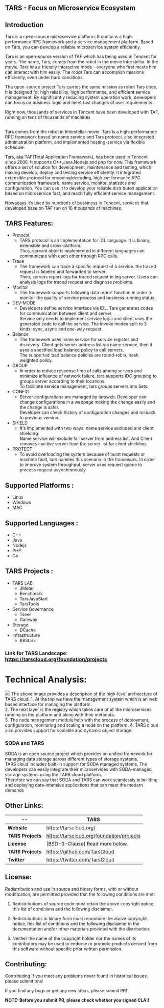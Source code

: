  ## TARS - Focus on Microservice Ecosystem

 ## Introduction
 Tars is a open-source microservice platform. It contains a high-performance RPC framework and a service management platform. Based on Tars, you can develop a reliable microservice system efficiently.

Tars is an open-source version of TAF which has being used in Tencent for years. The name, Tars, comes from the robot in the movie Interstellar. In the movie, Tars has a friendly interactive mode - everyone who first meets him can interact with him easily. The robot Tars can accomplish missions efficiently, even under hard conditions.

The open-source project Tars carries the same mission as robot Tars does. It is designed for high reliability, high performance, and efficient service management. By significantly reducing system operation work, developers can focus on business logic and meet fast changes of user requirements.

Right now, thousands of services in Tencent have been developed with TAF, running on tens of thousands of machines
 ##
 Tars comes from the robot in Interstellar movie. Tars is a high-performance RPC framework based on name service and Tars protocol, also integrated administration platform, and implemented hosting-service via flexible schedule.

Tars, aka TAF(Total Application Framework), has been used in Tencent since 2008. It supports C++,Java,Nodejs and php for now. This framework offers a set of solution for development, maintenance and testing, which making develop, deploy and testing service efficiently. It integrated extensible protocol for encoding/decoding, high-performance RPC communication framework, name service, monitor, statistics and configuration. You can use it to develop your reliable distributed application based on microservice fast, and reach fully efficient service management.

Nowadays it’s used by hundreds of bussiness in Tencent, services that developed base on TAF run on 16 thousands of machines.

## TARS Features:
- Protocol
	- TARS protocol is an implementation for IDL language. It is binary, extensible and cross-platform. <br>Thus, servant objects implemented in different languages can communicate with each other through RPC calls.
- Trace
	- The framework can trace a specific request of a service. the traced request is labeled and forwarded to server. <br>Then, servers report logs for traced request to log server. Users can analysis logs for traced request and diagnose problems.
- Monitor
	- The framework supports following data report function in order to monitor the quality of service process and business running status.
- DEV-MODE
	- Developers define service interface via IDL. Tars generates codes for communication between client and server. <br>Service only needs to implement service logic and client uses the generated code to call the service. The invoke modes split to 3 kinds: sync, async and one-way request.
- Balance
	- The framework uses name service for service register and discovery. Client gets server address list via name service, then it uses a specified load balance policy to call servers.<br>The supported load balance policies are round-robin, hash, weighted policy.
- GROUP
	- In order to reduce response time of calls among servers and minimize influence of network failure, tars supports IDC grouping to groups server according to their locations.<br> To facilitate service management, tars groups servers into Sets.
- CONFIG
	- Server configurations are managed by tarsweb. Developer can change configurations in a webpage making the change easily and the change is safer. <br> Developer can check history of configuration changes and rollback to previous version.
- SHIELD
	- It's implemented with two ways: name service excluded and client shielding. <br>Name service will exclude fail server from address list. And Client removes inactive server from the server list for client shielding.
- PROTECT
	- To avoid overloading the system because of burst requests or machine fault, tars handles this scenario in the framework. In order to improve system throughput, server uses request queue to process request asynchronously.

## Supported Platforms :
- Linux
- Windows
- MAC

## Supported Languages :
- C++
- Java
- Nodejs
- PHP
- Go

## TARS Projects :
- TARS LAB
	- JMeter
	- Benchmark
	- TarsJavaStart
	- TarsTools
- Service Governance
	- Tseer
	- Gateway
- Storage
	- DCache
- Infrastructure
	- K8Stars

### Link for TARS Landscape: https://tarscloud.org/foundation/projects

# Technical Analysis:
<img src="https://tarscloud.github.io/TarsDocs_en/assets/tars_top_en.png">
The above image provides a description of the high-level architecture of TARS cloud.
1. At the top we have the management system which is an web based interface for managing the platform.<br>
2. The next layer is the registry which takes care of all the microservices running on the platform and along with their metadata.<br>
3. The node management module help with the process of deployment, configuration, monitoring and scaling a node on the platform.
4. TARS cloud also provides support for scalable and dynamic object storage.<br>

### SODA and TARS
SODA is an open source project which provides an unified framework for managing data storage across different types of storage systems,<br>
TARS cloud includes built-in support for SODA managed systems, The developers can easily integrate their microservices with SODA-managed<br>
storage systems using the TARS cloud platform.<br>
Therefore we can say that SODA and TARS can work seamlessly in building and deploying data-intensive applications that can meet the modern demands<br>



## Other Links:
| -- | TARS |
|--|--|
| **Website** | https://tarscloud.org/ |
| **TARS Projects** |  https://tarscloud.org/foundation/projects|
| **License** | [BSD-3-Clause] Read more below. |
| **TARS Projects** | https://github.com/TarsCloud |
| **Twitter** | https://twitter.com/TarsCloud |


## License:
Redistribution and use in source and binary forms, with or without
modification, are permitted provided that the following conditions are met:

1. Redistributions of source code must retain the above copyright notice, this
   list of conditions and the following disclaimer.

2. Redistributions in binary form must reproduce the above copyright notice,
   this list of conditions and the following disclaimer in the documentation
   and/or other materials provided with the distribution.

3. Neither the name of the copyright holder nor the names of its
   contributors may be used to endorse or promote products derived from
   this software without specific prior written permission.


## Contributing:
Contributing
If you meet any problems never found in historical issues, please submit one!

If you find any bugs or get any new ideas, please submit PR!

**NOTE: Before you submit PR, please check whether you signed CLA!!**